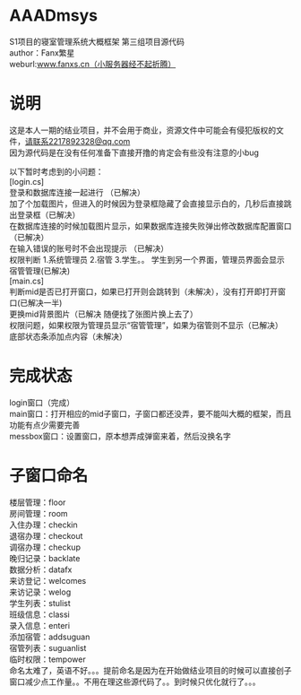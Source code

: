 # AAADmsys
S1项目的寝室管理系统大概框架 第三组项目源代码<br>
author：Fanx繁星<br>
weburl:www.fanxs.cn（小服务器经不起折腾）<br>
# 说明
这是本人一期的结业项目，并不会用于商业，资源文件中可能会有侵犯版权的文件，请联系2217892328@qq.com<br>
因为源代码是在没有任何准备下直接开撸的肯定会有些没有注意的小bug

以下暂时考虑到的小问题：<br>
    [login.cs]<br>
    登录和数据库连接一起进行 （已解决）<br>
    加了个加载图片，但进入的时候因为登录框隐藏了会直接显示白的，几秒后直接跳出登录框（已解决）<br>
    在数据库连接的时候加载图片显示，如果数据库连接失败弹出修改数据库配置窗口（已解决）<br>
    在输入错误的账号时不会出现提示 （已解决）<br>
    权限判断 1.系统管理员 2.宿管 3.学生。。 学生到另一个界面，管理员界面会显示宿管管理(已解决)<br>
    [main.cs]<br>
     判断mid是否已打开窗口，如果已打开则会跳转到（未解决），没有打开即打开窗口(已解决一半)<br>
     更换mid背景图片（已解决 随便找了张图片换上去了）<br>
     权限问题，如果权限为管理员显示“宿管管理”，如果为宿管则不显示（已解决）<br>
     底部状态条添加点内容（未解决）<br>
  # 完成状态
  login窗口（完成）<br>
  main窗口：打开相应的mid子窗口，子窗口都还没弄，要不能叫大概的框架，而且功能有点少需要完善<br>
  messbox窗口：设置窗口，原本想弄成弹窗来着，然后没换名字<br>
  
  # 子窗口命名
  楼层管理：floor<br>
  房间管理：room<br>
  入住办理：checkin<br>
  退宿办理：checkout<br>
  调宿办理：checkup<br>
  晚归记录：backlate<br>
  数据分析：datafx<br>
  来访登记：welcomes<br>
  来访记录：welog<br>
  学生列表：stulist<br>
  班级信息：classi<br>
  录入信息：enteri<br>
  添加宿管：addsuguan<br>
  宿管列表：suguanlist<br>
  临时权限：tempower<br>
  命名太难了，英语不好。。。提前命名是因为在开始做结业项目的时候可以直接创子窗口减少点工作量。。不用在理这些源代码了。。到时候只优化就行了。。。
  
  
  
  
  
  
  
                  
                   
              
               
                
             
               
              
                   
           
             
